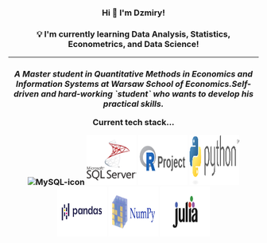 <h3 align="center">Hi 👋 I'm Dzmiry!</h3>
<h3 align="center"> 💡 I'm currently learning Data Analysis, Statistics, Econometrics, and Data Science!</h3>
<hr>
<em>
<p align="center">
<h3 align="center">A Master student in Quantitative Methods in Economics and Information Systems at Warsaw School of Economics.Self-driven and hard-working `student` who wants to develop his practical skills.</p>
</em>
Current tech stack...
<p align = center>
<img height="100px" width="100px" src="https://cdn.jsdelivr.net/gh/devicons/devicon/icons/mysql/mysql-original.svg" alt="MySQL-icon">
<img height="100px" width="100px" src="https://github.com/dzima22/dzima22/blob/main/imgs/microsoft-sql-server-logo-svgrepo-com.svg" alt="SQlServer-icon">
<img height="100px" width="100px" src="https://github.com/dzima22/dzima22/blob/main/imgs/r-project-ar21.svg" alt="R-icon">
<img height="100px" width="100px" src="https://github.com/dzima22/dzima22/blob/main/imgs/python-3.svg" alt="Python-icon">
 <img height="100px" width="100px" src="https://github.com/dzima22/dzima22/blob/main/imgs/Pandas.svg" alt="Pandas-icon">
 <img height="100px" width="100px" src="https://github.com/dzima22/dzima22/blob/main/imgs/numpy-ar21.svg" alt="Numpy-icon">
 <img height="100px" width="100px" src="https://github.com/dzima22/dzima22/blob/main/imgs/julialang-ar21.svg" alt="Julia-icon">
